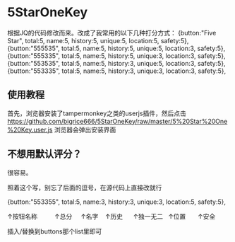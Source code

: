 # 5StarOneKey
根据JQ的代码修改而来。改成了我常用的以下几种打分方式：
	{button:"Five Star", total:5, name:5, history:5, unique:5, location:5, safety:5},
	{button:"555535", total:5, name:5, history:5, unique:5, location:3, safety:5},
	{button:"555335", total:5, name:5, history:5, unique:3, location:3, safety:5},
	{button:"553535", total:5, name:5, history:3, unique:5, location:3, safety:5},
	{button:"553335", total:5, name:5, history:3, unique:3, location:3, safety:5},

使用教程
-------------
首先，浏览器安装了tampermonkey之类的userjs插件，然后点击
https://github.com/bigrice666/5StarOneKey/raw/master/5%20Star%20One%20Key.user.js
浏览器会弹出安装界面

不想用默认评分？
-------------
很容易。

照着这个写，别忘了后面的逗号，在源代码上直接改就行

{button:"553355", total:5, name:3, history:3, unique:3, location:5, safety:5},

↑按钮名称          ↑总分     ↑名字    ↑历史      ↑独一无二   ↑位置       ↑安全

插入/替换到buttons那个list里即可
